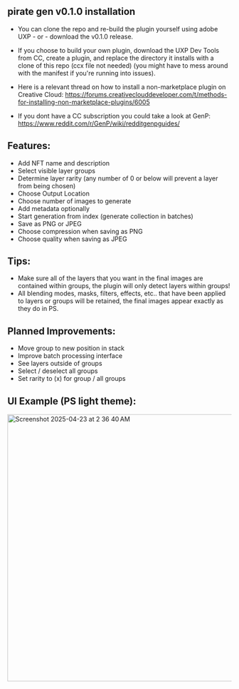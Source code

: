 ## pirate gen v0.1.0 installation

- You can clone the repo and re-build the plugin yourself using adobe UXP - or - download the v0.1.0 release.

- If you choose to build your own plugin, download the UXP Dev Tools from CC, create a plugin, and replace the directory it installs with a clone of this repo (ccx file not needed) (you might have to mess around with the manifest if you're running into issues).

- Here is a relevant thread on how to install a non-marketplace plugin on Creative Cloud: https://forums.creativeclouddeveloper.com/t/methods-for-installing-non-marketplace-plugins/6005

- If you dont have a CC subscription you could take a look at GenP: https://www.reddit.com/r/GenP/wiki/redditgenpguides/


## Features:

- Add NFT name and description
- Select visible layer groups
- Determine layer rarity (any number of 0 or below will prevent a layer from being chosen)
- Choose Output Location
- Choose number of images to generate
- Add metadata optionally
- Start generation from index (generate collection in batches)
- Save as PNG or JPEG
- Choose compression when saving as PNG
- Choose quality when saving as JPEG

## Tips:

- Make sure all of the layers that you want in the final images are contained within groups, the plugin will only detect layers within groups!
- All blending modes, masks, filters, effects, etc.. that have been applied to layers or groups will be retained, the final images appear exactly as they do in PS.


## Planned Improvements:

- Move group to new position in stack
- Improve batch processing interface
- See layers outside of groups
- Select / deselect all groups
- Set rarity to (x) for group / all groups


## UI Example (PS light theme):

<img width="599" alt="Screenshot 2025-04-23 at 2 36 40 AM" src="https://github.com/user-attachments/assets/5d923e87-1d5b-4faa-8024-7a7966052a58" />


